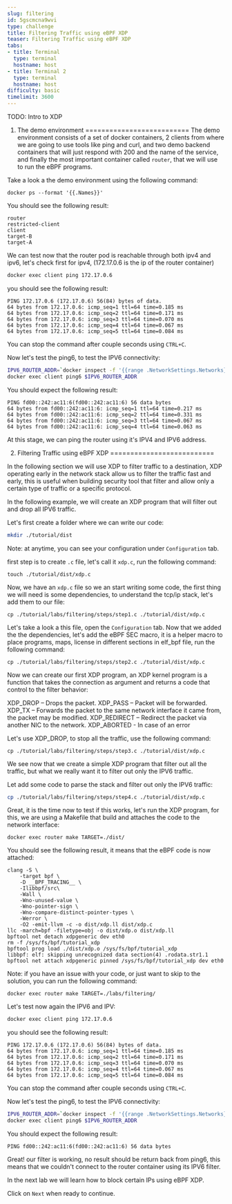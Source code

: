 ```yaml
---
slug: filtering
id: 5gscmcna9wvi
type: challenge
title: Filtering Traffic using eBPF XDP
teaser: Filtering Traffic using eBPF XDP
tabs:
- title: Terminal
  type: terminal
  hostname: host
- title: Terminal 2
  type: terminal
  hostname: host
difficulty: basic
timelimit: 3600
---
```


TODO: Intro to XDP



1. The demo environment
==========================
The demo environment consists of a set of docker containers, 2 clients from where we are going to use tools like ping and curl, and two demo backend containers that will just respond with 200 and the name of the service, and finally the most important container called `router`, that we will use to run the eBPF programs.

Take a look a the demo environment using the following command:
```
docker ps --format '{{.Names}}'
```
You should see the following result:

```
router
restricted-client
client
target-B
target-A
```

We can test now that the router pod is reachable through both ipv4 and ipv6, let's check first for ipv4, (172.17.0.6 is the ip of the router container)

```bash
docker exec client ping 172.17.0.6
```

you should see the following result:

```
PING 172.17.0.6 (172.17.0.6) 56(84) bytes of data.
64 bytes from 172.17.0.6: icmp_seq=1 ttl=64 time=0.185 ms
64 bytes from 172.17.0.6: icmp_seq=2 ttl=64 time=0.171 ms
64 bytes from 172.17.0.6: icmp_seq=3 ttl=64 time=0.070 ms
64 bytes from 172.17.0.6: icmp_seq=4 ttl=64 time=0.067 ms
64 bytes from 172.17.0.6: icmp_seq=5 ttl=64 time=0.084 ms
```

You can stop the command after couple seconds using `CTRL+C`.

Now let's test the ping6, to test the IPV6 connectivity:

```bash
IPV6_ROUTER_ADDR=`docker inspect -f '{{range .NetworkSettings.Networks}}{{.GlobalIPv6Address}}{{end}}' router`
docker exec client ping6 $IPV6_ROUTER_ADDR
```

You should expect the following result:

```
PING fd00::242:ac11:6(fd00::242:ac11:6) 56 data bytes
64 bytes from fd00::242:ac11:6: icmp_seq=1 ttl=64 time=0.217 ms
64 bytes from fd00::242:ac11:6: icmp_seq=2 ttl=64 time=0.331 ms
64 bytes from fd00::242:ac11:6: icmp_seq=3 ttl=64 time=0.067 ms
64 bytes from fd00::242:ac11:6: icmp_seq=4 ttl=64 time=0.063 ms

```

At this stage, we can ping the router using it's IPV4 and IPV6 address.


2. Filtering Traffic using eBPF XDP
==========================

In the following section we will use XDP to filter traffic to a destination, XDP operating early in the network stack allow us to filter the traffic fast and early, this is useful when building security tool that filter and allow only a certain type of traffic or a specific protocol.


In the following example, we will create an XDP program that will filter out and drop all IPV6 traffic.

Let's first create a folder where we can write our code:
```bash
mkdir ./tutorial/dist
```

Note: at anytime, you can see your configuration under `Configuration` tab.

first step is to create `.c` file, let's call it `xdp.c`, run the following command:

```
touch ./tutorial/dist/xdp.c
```
Now, we have an `xdp.c` file so we an start writing some code, the first thing we will need is some dependencies, to understand the tcp/ip stack, let's add them to our file:

```
cp ./tutorial/labs/filtering/steps/step1.c ./tutorial/dist/xdp.c
```

Let's take a look a this file, open the `Configuration` tab.
Now that we added the the dependencies, let's add the eBPF SEC macro, it is a helper macro to place programs, maps, license in different sections in elf_bpf file, run the following command:

```
cp ./tutorial/labs/filtering/steps/step2.c ./tutorial/dist/xdp.c
```

Now we can create our first XDP program, an XDP kernel program is a function that takes the connection as argument and returns a code that control to the filter behavior:

XDP_DROP – Drops the packet.
XDP_PASS – Packet will be forwarded.
XDP_TX – Forwards the packet to the same network interface it came from, the packet may be modified.
XDP_REDIRECT – Redirect the packet via another NIC to the network.
XDP_ABORTED - In case of an error

Let's use XDP_DROP, to stop all the traffic, use the following command:

```
cp ./tutorial/labs/filtering/steps/step3.c ./tutorial/dist/xdp.c
```

We see now that we create a simple XDP program that filter out all the traffic, but what we really want it to filter out only the IPV6 traffic.

Let add some code to parse the stack and filter out only the IPV6 traffic:

```bash
cp ./tutorial/labs/filtering/steps/step4.c ./tutorial/dist/xdp.c
```

Great, it is the time now to test if this works, let's run the XDP program, for this, we are using a Makefile that build and attaches the code to the network interface:

```
docker exec router make TARGET=./dist/
```

You should see the following result, it means that the eBPF code is now attached:
```
clang -S \
    -target bpf \
    -D __BPF_TRACING__ \
    -Ilibbpf/src\
    -Wall \
    -Wno-unused-value \
    -Wno-pointer-sign \
    -Wno-compare-distinct-pointer-types \
    -Werror \
    -O2 -emit-llvm -c -o dist/xdp.ll dist/xdp.c
llc -march=bpf -filetype=obj -o dist/xdp.o dist/xdp.ll
bpftool net detach xdpgeneric dev eth0
rm -f /sys/fs/bpf/tutorial_xdp
bpftool prog load ./dist/xdp.o /sys/fs/bpf/tutorial_xdp
libbpf: elf: skipping unrecognized data section(4) .rodata.str1.1
bpftool net attach xdpgeneric pinned /sys/fs/bpf/tutorial_xdp dev eth0
```

Note: if you have an issue with your code, or just want to skip to the solution, you can run the following command:
```
docker exec router make TARGET=./labs/filtering/
```

Let's test now again the IPV6 and IPV:

```bash
docker exec client ping 172.17.0.6
```

you should see the following result:

```
PING 172.17.0.6 (172.17.0.6) 56(84) bytes of data.
64 bytes from 172.17.0.6: icmp_seq=1 ttl=64 time=0.185 ms
64 bytes from 172.17.0.6: icmp_seq=2 ttl=64 time=0.171 ms
64 bytes from 172.17.0.6: icmp_seq=3 ttl=64 time=0.070 ms
64 bytes from 172.17.0.6: icmp_seq=4 ttl=64 time=0.067 ms
64 bytes from 172.17.0.6: icmp_seq=5 ttl=64 time=0.084 ms
```

You can stop the command after couple seconds using `CTRL+C`.

Now let's test the ping6, to test the IPV6 connectivity:

```bash
IPV6_ROUTER_ADDR=`docker inspect -f '{{range .NetworkSettings.Networks}}{{.GlobalIPv6Address}}{{end}}' router`
docker exec client ping6 $IPV6_ROUTER_ADDR
```

You should expect the following result:

```
PING fd00::242:ac11:6(fd00::242:ac11:6) 56 data bytes

```
Great! our filter is working, no result should be return back from ping6, this means that we couldn't connect to the router container using its IPV6 filter.


In the next lab we will learn how to block certain IPs using eBPF XDP.

Click on `Next` when ready to continue.